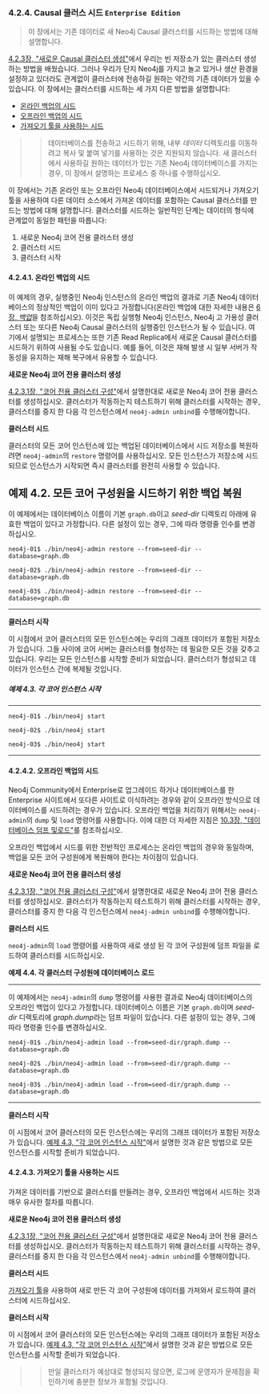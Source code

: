 ### 4.2.4. Causal 클러스 시드 `Enterprise Edition`
> 이 장에서는 기존 데이터로 새 Neo4j Causal 클러스터를 시드하는 방법에 대해 설명합니다.

[4.2.3장, "새로운 Causal 클러스터 생성"](./create-a-new-causal-cluster.md)에서 우리는 빈 저장소가 있는 클러스터 생성하는 방법을 배웠습니다. 그러나 우리가 단지 Neo4j를 가지고 놀고 있거나 생산 환경을 설정하고 있더라도 관계없이 클러스터에 전송하길 원하는 약간의 기존 데이터가 있을 수 있습니다. 이 장에서는 클러스터를 시드하는 세 가지 다른 방법을 설명합니다:
* [온라인 백업의 시드](#4241-온라인-백업의-시드)
* [오프라인 백업의 시드](#4242-오프라인-백업의-시드)
* [가져오기 툴을 사용하는 시드](#4243-가져오기-툴을-사용하는-시드)

>> 데이터베이스를 전송하고 시드하기 위해, 내부 *데이터* 디렉토리를 이동하려고 복사 및 붙여 넣기를 사용하는 것은 지원되지 않습니다. 새 클러스터에서 사용하길 원하는 데이터가 있는 기존 Neo4j 데이터베이스를 가지는 경우, 이 장에서 설명하는 프로세스 중 하나를 수행하십시오.

이 장에서는 기존 온라인 또는 오프라인 Neo4j 데이터베이스에서 시드되거나 가져오기 툴을 사용하여 다른 데이터 소스에서 가져온 데이터를 포함하는 Causal 클러스터를 만드는 방법에 대해 설명합니다. 클러스터를 시드하는 일반적인 단계는 데이터의 형식에 관계없이 동일한 패턴을 따릅니다:
1. 새로운 Neo4j 코어 전용 클러스터 생성
2. 클러스터 시드
3. 클러스터 시작

#### 4.2.4.1. 온라인 백업의 시드
이 예제의 경우, 실행중인 Neo4j 인스턴스의 온라인 백업의 결과로 기존 Neo4j 데이터베이스의 정상적인 백업이 이미 있다고 가정합니다(온라인 백업에 대한 자세한 내용은 [6장, *백업*](/backup.md)을 참조하십시오). 이것은 독립 실행형 Neo4j 인스턴스, Neo4j 고 가용성 클러스터 또는 또다른 Neo4j Causal 클러스터의 실행중인 인스턴스가 될 수 있습니다. 여기에서 설명되는 프로세스는 또한 기존 Read Replica에서 새로운 Causal 클러스터를 시드하기 위하여 사용될 수도 있습니다. 예를 들어, 이것은 재해 발생 시 일부 서버가 작동성을 유지하는 재해 복구에서 유용할 수 있습니다.

**새로운 Neo4j 코어 전용 클러스터 생성**

[4.2.3.1장, "코어 전용 클러스터 구성"](./create-a-new-causal-cluster.md#4231-코어-전용-클러스터-구성)에서 설명한대로 새로운 Neo4j 코어 전용 클러스터를 생성하십시오. 클러스터가 작동하는지 테스트하기 위해 클러스터를 시작하는 경우, 클러스터를 중지 한 다음 각 인스턴스에서 `neo4j-admin unbind`를 수행해야합니다.

**클러스터 시드**

클러스터의 모든 코어 인스턴스에 있는 백업된 데이터베이스에서 시드 저장소를 복원하려면 `neo4j-admin`의 `restore` 명령어를 사용하십시오. 모든 인스턴스가 저장소에 시드되므로 인스턴스가 시작되면 즉시 클러스터를 완전히 사용할 수 있습니다.

**예제 4.2. 모든 코어 구성원을 시드하기 위한 백업 복원**
----------------------------------------------
이 예제에서는 데이터베이스 이름이 기본 `graph.db`이고 *seed-dir* 디렉토리 아래에 유효한 백업이 있다고 가정합니다. 다른 설정이 있는 경우, 그에 따라 명령줄 인수를 변경하십시오.

`neo4j-01$ ./bin/neo4j-admin restore --from=seed-dir --database=graph.db`

`neo4j-02$ ./bin/neo4j-admin restore --from=seed-dir --database=graph.db`

`neo4j-03$ ./bin/neo4j-admin restore --from=seed-dir --database=graph.db`

----------------------------------------------------

**클러스터 시작**

이 시점에서 코어 클러스터의 모든 인스턴스에는 우리의 그래프 데이터가 포함된 저장소가 있습니다. 그들 사이에 코어 서버는 클러스터를 형성하는 데 필요한 모든 것을 갖추고 있습니다. 우리는 모든 인스턴스를 시작할 준비가 되었습니다. 클러스터가 형성되고 데이터가 인스턴스 간에 복제될 것입니다.

##### 예제 4.3. 각 코어 인스턴스 시작

------------------------------------
`neo4j-01$ ./bin/neo4j start`

`neo4j-02$ ./bin/neo4j start`

`neo4j-03$ ./bin/neo4j start`

-----------------------------------

#### 4.2.4.2. 오프라인 백업의 시드

Neo4j Community에서 Enterprise로 업그레이드 하거나 데이터베이스를 한 Enterprise 사이트에서 또다른 사이트로 이식하려는 경우와 같이 오프라인 방식으로 데이터베이스를 시드하려는 경우가 있습니다. 오프라인 백업을 처리하기 위해서는 `neo4j-admin`의 `dump` 및 `load` 명령어를 사용합니다. 이에 대한 더 자세한 지침은 [10.3장, "데이터베이스 덤프 및로드"](/tools/dump-and-load-databases.md)를 참조하십시오.

오프라인 백업에서 시드를 위한 전반적인 프로세스는 온라인 백업의 경우와 동일하며, 백업을 모든 코어 구성원에게 복원해야 한다는 차이점이 있습니다.

**새로운 Neo4j 코어 전용 클러스터 생성**

[4.2.3.1장, "코어 전용 클러스터 구성"](./create-a-new-causal-cluster.md#4231-코어-전용-클러스터-구성)에서 설명한대로 새로운 Neo4j 코어 전용 클러스터를 생성하십시오. 클러스터가 작동하는지 테스트하기 위해 클러스터를 시작하는 경우, 클러스터를 중지 한 다음 각 인스턴스에서 `neo4j-admin unbind`를 수행해야합니다.

**클러스터 시드**

`neo4j-admin`의 `load` 명령어를 사용하여 새로 생성 된 각 코어 구성원에 덤프 파일을 로드하여 클러스터를 시드하십시오.

**예제 4.4. 각 클러스터 구성원에 데이터베이스 로드**

-----------------------------------------------------
이 예제에서는 `neo4j-admin`의 `dump` 명령어를 사용한 결과로 Neo4j 데이터베이스의 오프라인 백업이 있다고 가정합니다. 데이터베이스 이름은 기본 `graph.db`이며 *seed-dir* 디렉토리에 *graph.dump*라는 덤프 파일이 있습니다. 다른 설정이 있는 경우, 그에 따라 명령줄 인수를 변경하십시오.

`neo4j-01$ ./bin/neo4j-admin load --from=seed-dir/graph.dump --database=graph.db`

`neo4j-02$ ./bin/neo4j-admin load --from=seed-dir/graph.dump --database=graph.db`

`neo4j-03$ ./bin/neo4j-admin load --from=seed-dir/graph.dump --database=graph.db`

----------------------------------------------------

**클러스터 시작**

이 시점에서 코어 클러스터의 모든 인스턴스에는 우리의 그래프 데이터가 포함된 저장소가 있습니다. [예제 4.3, "각 코어 인스턴스 시작"](#예제-43-각-코어-인스턴스-시작)에서 설명한 것과 같은 방법으로 모든 인스턴스를 시작할 준비가 되었습니다.

#### 4.2.4.3. 가져오기 툴을 사용하는 시드
가져온 데이터를 기반으로 클러스터를 만들려는 경우, 오프라인 백업에서 시드하는 것과 매우 유사한 절차를 따릅니다.

**새로운 Neo4j 코어 전용 클러스터 생성**

[4.2.3.1장, "코어 전용 클러스터 구성"](./create-a-new-causal-cluster.md#4231-코어-전용-클러스터-구성)에서 설명한대로 새로운 Neo4j 코어 전용 클러스터를 생성하십시오. 클러스터가 작동하는지 테스트하기 위해 클러스터를 시작하는 경우, 클러스터를 중지 한 다음 각 인스턴스에서 `neo4j-admin unbind`를 수행해야합니다.

**클러스터 시드**

[가져오기 툴](/tools/import.md)을 사용하여 새로 만든 각 코어 구성원에 데이터를 가져와서 로드하여 클러스터에 시드하십시오.

**클러스터 시작**

이 시점에서 코어 클러스터의 모든 인스턴스에는 우리의 그래프 데이터가 포함된 저장소가 있습니다. [예제 4.3, "각 코어 인스턴스 시작"](#예제-43-각-코어-인스턴스-시작)에서 설명한 것과 같은 방법으로 모든 인스턴스를 시작할 준비가 되었습니다.

>> 만일 클러스터가 예상대로 형성되지 않으면, 로그에 운영자가 문제점을 확인하기에 충분한 정보가 포함될 것입니다.

